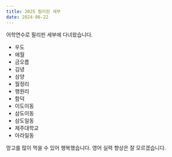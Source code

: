 ```yaml
---
title: 2025 필리핀 세부
date: 2024-06-22
---
```


어학연수로 필리핀 세부에 다녀왔습니다. 

<!--more-->

- 우도
- 애월
- 금오름
- 김녕
- 삼양
- 월정리
- 행원리
- 함덕
- 이도이동
- 삼도이동
- 삼도일동
- 제주대학교
- 아라일동

망고를 많이 먹을 수 있어 행복했습니다. 
영어 실력 향상은 잘 모르겠습니다. 
